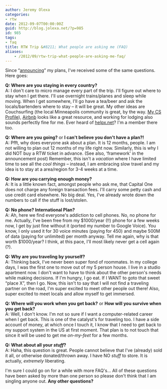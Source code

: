 ```yaml
---
author: Jeremy Olexa
categories:
- rtw
date: 2012-09-07T00:00:00Z
guid: http://blog.jolexa.net/?p=985
id: 985
tags:
- faq
title: RTW Trip &#8211; What people are asking me (FAQ)
aliases:
    - /2012/09/rtw-trip-what-people-are-asking-me-faq/
---
```


Since &#8220;[announcing][1]&#8221; my plans, I've received some of the same questions. Here goes:

**Q: Where are you staying in every country?**  
A: I don't care to micro manage every part of the trip. I'll figure out where to stay when I get there. I'll use overnight trains/planes and sleep while moving. When I get somewhere, I'll go have a tea/beer and ask the locals/bartenders where to stay &#8211; it will be great. My other ideas are Couchsurfing (the local Minneapolis community is great, by the way. [My CS Profile][2]), [Airbnb][3] looks like a great resource, and working for lodging also sounds perfectly fine for me. Ever heard of [helpx.net][4]? I'm a member there too.

**Q: Where are you going?** or **I can't believe you don't have a plan?!**  
A: Pfft, why does everyone ask about a plan. It is 12 months, people. I am not willing to plan out 12 months of my life right now. Similarly, this is why I did NOT buy a RTW ticket in advance. (See also, &#8216;framework' in the announcement post) Remember, this isn't a *vacation* where I have limited time to see all the *cool things* &#8211; instead, I am embracing slow travel and my idea is to stay at a area/region for 3-4 weeks at a time.

**Q: How are you carrying enough money?**  
A: It is a little known fact, amongst people who ask me, that Capital One does not charge any foreign transaction fees. I'll carry some petty cash and use credit card elsewhere. No big deal. Yes, I've already wrote down the numbers to call if the stuff is lost/stolen.

**Q: No phone? International Plan?**  
A: Ah, here we find everyone's addiction to cell phones. No, no phone for me. Actually, I've been free from my $1000/year (!!) phone for a few weeks now, I get by just fine without it (ported my number to Google Voice). You know, I only used it for 30 voice minutes (paying for 450) and maybe 500M of data (paying for unlimited) per month anyway. Tell me again, why is that worth $1000/year? I think, at this pace, I'll most likely never get a cell again (?).

**Q: Why are you traveling by yourself?**  
A: Thinking back, I've never been super fond of roommates. In my college days, I was the first one to move out of my 5 person house. I live in a studio apartment now. I don't want to have to think about the other person's needs while making decisions. If I'm hungry, I go eat. If I WANT to goto that sweet &#8220;place X&#8221;, then I go. Now, this isn't to say that I will not find a traveling partner on the road, I'm super excited to meet other people out there! Also, super excited to meet locals and allow myself to get immersed.

**Q: Where will you work when you get back?** or **How will you survive when you get back?**  
A: Well, I don't know. I'm not so sure if I want a computer-related career when I get back. This is one of the catalyst's for traveling too. I have a side account of money, at which once I touch it, I know that I need to get back to my support system in the US at first moment. That plan is to not touch that since it will be used to get me *on-my-feet* for a few months.

**Q: What about all your *stuff*?**  
A: Haha, this question is great. People cannot believe that I've (already) sold it all, or otherwise donated/thrown away. I have NO *stuff* to store. It is actually, *extremely* liberating.

I'm sure I could go on for a while with more FAQ's&#8230; All of these questions have been asked by more than one person so please don't think that I am singling anyone out. **Any other questions?**

 [1]: http://blog.jolexa.net/2012/08/announcing-my-long-term-travel-plans/
 [2]: http://www.couchsurfing.org/people/jolexa
 [3]: https://www.airbnb.com/
 [4]: http://www.helpx.net/